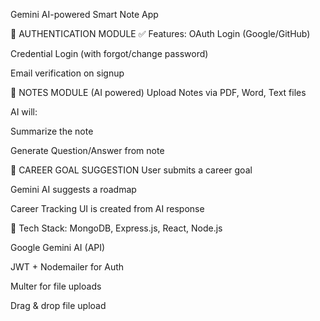 Gemini AI-powered Smart Note App

🔐 AUTHENTICATION MODULE
✅ Features:
OAuth Login (Google/GitHub)

Credential Login (with forgot/change password)

Email verification on signup

📒 NOTES MODULE (AI powered)
Upload Notes via PDF, Word, Text files

AI will:

Summarize the note

Generate Question/Answer from note

🎯 CAREER GOAL SUGGESTION
User submits a career goal

Gemini AI suggests a roadmap

Career Tracking UI is created from AI response

🧠 Tech Stack:
MongoDB, Express.js, React, Node.js

Google Gemini AI (API)

JWT + Nodemailer for Auth

Multer for file uploads

Drag & drop file upload
